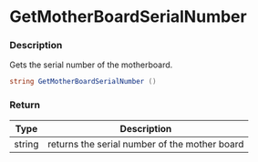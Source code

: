 # GetMotherBoardSerialNumber

### Description

Gets the serial number of the motherboard.

```c#
string GetMotherBoardSerialNumber ()
```

### Return

| Type   | Description                                   |
| ------ | --------------------------------------------- |
| string | returns the serial number of the mother board |
